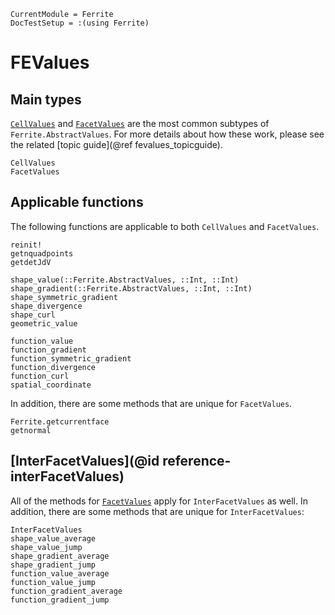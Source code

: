 ```@meta
CurrentModule = Ferrite
DocTestSetup = :(using Ferrite)
```

# FEValues

## Main types
[`CellValues`](@ref) and [`FacetValues`](@ref) are the most common 
subtypes of `Ferrite.AbstractValues`. For more details about how 
these work, please see the related [topic guide](@ref fevalues_topicguide).

```@docs
CellValues
FacetValues
```

## Applicable functions
The following functions are applicable to both `CellValues`
and `FacetValues`.

```@docs
reinit!
getnquadpoints
getdetJdV

shape_value(::Ferrite.AbstractValues, ::Int, ::Int)
shape_gradient(::Ferrite.AbstractValues, ::Int, ::Int)
shape_symmetric_gradient
shape_divergence
shape_curl
geometric_value

function_value
function_gradient
function_symmetric_gradient
function_divergence
function_curl
spatial_coordinate
```

In addition, there are some methods that are unique for `FacetValues`.

```@docs
Ferrite.getcurrentface
getnormal
```

## [InterFacetValues](@id reference-interFacetValues)

All of the methods for [`FacetValues`](@ref) apply for `InterFacetValues` as well.
In addition, there are some methods that are unique for `InterFacetValues`:

```@docs
InterFacetValues
shape_value_average
shape_value_jump
shape_gradient_average
shape_gradient_jump
function_value_average
function_value_jump
function_gradient_average
function_gradient_jump
```
